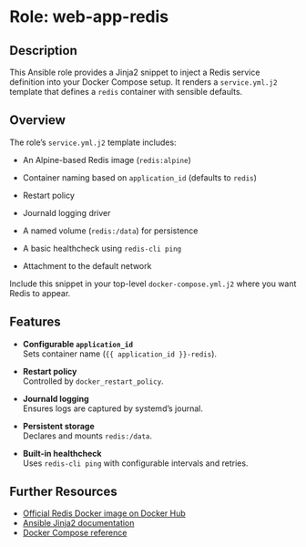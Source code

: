 # Role: web-app-redis

## Description

This Ansible role provides a Jinja2 snippet to inject a Redis service definition into your Docker Compose setup. It renders a `service.yml.j2` template that defines a `redis` container with sensible defaults.

## Overview

The role’s `service.yml.j2` template includes:

- An Alpine-based Redis image (`redis:alpine`)
- Container naming based on `application_id` (defaults to `redis`)
- Restart policy
 
- Journald logging driver
- A named volume (`redis:/data`) for persistence
- A basic healthcheck using `redis-cli ping`
- Attachment to the default network

Include this snippet in your top-level `docker-compose.yml.j2` where you want Redis to appear.

## Features

- **Configurable `application_id`**  
  Sets container name (`{{ application_id }}-redis`).

- **Restart policy**  
  Controlled by `docker_restart_policy`.

- **Journald logging**  
  Ensures logs are captured by systemd’s journal.

- **Persistent storage**  
  Declares and mounts `redis:/data`.

- **Built-in healthcheck**  
  Uses `redis-cli ping` with configurable intervals and retries.

## Further Resources

- [Official Redis Docker image on Docker Hub](https://hub.docker.com/_/redis)  
- [Ansible Jinja2 documentation](https://docs.ansible.com/ansible/latest/user_guide/playbooks_templating.html)  
- [Docker Compose reference](https://docs.docker.com/compose/compose-file/)  
